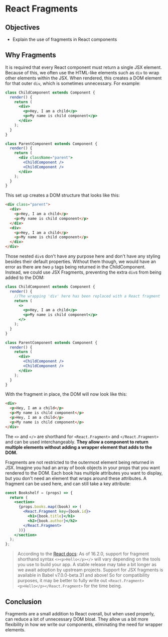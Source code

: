# React Fragments

## Objectives

- Explain the use of fragments in React components

## Why Fragments

It is required that every React component must return a single JSX element.
Because of this, we often use the HTML-like elements such as `div` to wrap other
elements within the JSX. When rendered, this creates a DOM element for that
outer `div`, which is sometimes unnecessary. For example:

```jsx
class ChildComponent extends Component {
  render() {
    return (
      <div>
        <p>Hey, I am a child</p>
        <p>My name is child component</p>
      </div>
    );
  }
}

class ParentComponent extends Component {
  render() {
    return (
      <div className="parent">
        <ChildComponent />
        <ChildComponent />
      </div>
    );
  }
}
```

This set up creates a DOM structure that looks like this:

```html
<div class="parent">
  <div>
    <p>Hey, I am a child</p>
    <p>My name is child component</p>
  </div>
  <div>
    <p>Hey, I am a child</p>
    <p>My name is child component</p>
  </div>
</div>
```

Those nested `div`s don't have any purpose here and don't have any styling
besides their default properties. Without them though, we would have an error as
there are _two_ `p` tags being returned in the ChildComponent. Instead, we could
use JSX Fragments, preventing the extra `div`s from being added to the DOM:

```jsx
class ChildComponent extends Component {
  render() {
    //The wrapping 'div' here has been replaced with a React fragment
    return (
      <>
        <p>Hey, I am a child</p>
        <p>My name is child component</p>
      </>
    );
  }
}

class ParentComponent extends Component {
  render() {
    return (
      <div>
        <ChildComponent />
        <ChildComponent />
      </div>
    );
  }
}
```

With the fragment in place, the DOM will now look like this:

```html
<div>
  <p>Hey, I am a child</p>
  <p>My name is child component</p>
  <p>Hey, I am a child</p>
  <p>My name is child component</p>
</div>
```

The `<>` and `</>` are shorthand for `<React.Fragment>` and `</React.Fragment>`
and can be used interchangeably. **They allow a component to return multiple
elements without adding a wrapper element that adds to the DOM.**

Fragments are not restricted to the outermost element being returned in JSX.
Imagine you had an array of book objects in your props that you want rendered to
the DOM. Each book has multiple attributes you want to display, but you don't
need an element that wraps around these attributes. A fragment can be used here,
and can still take a key attribute:

```jsx
const Bookshelf = (props) => {
  return (
    <section>
      {props.books.map((book) => (
        <React.Fragment key={book.id}>
          <h1>{book.title}</h1>
          <h2>{book.author}</h2>
        </React.Fragment>
      ))}
    </section>
  );
};
```

> According to the [React docs](https://reactjs.org/blog/2017/11/28/react-v16.2.0-fragment-support.html#support-for-fragment-syntax):
> As of 16.2.0, support for fragment shorthand syntax `<><p>Hello</p></>` will vary depending on the tools you use to build your app. A stable release may take a bit longer as we await adoption by upstream projects. Support for JSX fragments is available in Babel v7.0.0-beta.31 and above! So for compatibility purposes, it may be better to fully write out `<React.Fragment><p>Hello</p></React.Fragment>` for the time being.

## Conclusion

Fragments are a small addition to React overall, but when used properly, can
reduce a lot of unnecessary DOM bloat. They allow us a bit more flexibility in
how we write our components, eliminating the need for wrapper elements.
